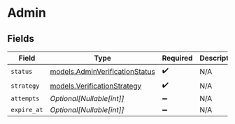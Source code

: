 # Admin


## Fields

| Field                                                                  | Type                                                                   | Required                                                               | Description                                                            | Example                                                                |
| ---------------------------------------------------------------------- | ---------------------------------------------------------------------- | ---------------------------------------------------------------------- | ---------------------------------------------------------------------- | ---------------------------------------------------------------------- |
| `status`                                                               | [models.AdminVerificationStatus](../models/adminverificationstatus.md) | :heavy_check_mark:                                                     | N/A                                                                    | verified                                                               |
| `strategy`                                                             | [models.VerificationStrategy](../models/verificationstrategy.md)       | :heavy_check_mark:                                                     | N/A                                                                    | admin                                                                  |
| `attempts`                                                             | *Optional[Nullable[int]]*                                              | :heavy_minus_sign:                                                     | N/A                                                                    | 0                                                                      |
| `expire_at`                                                            | *Optional[Nullable[int]]*                                              | :heavy_minus_sign:                                                     | N/A                                                                    | 1620000000                                                             |